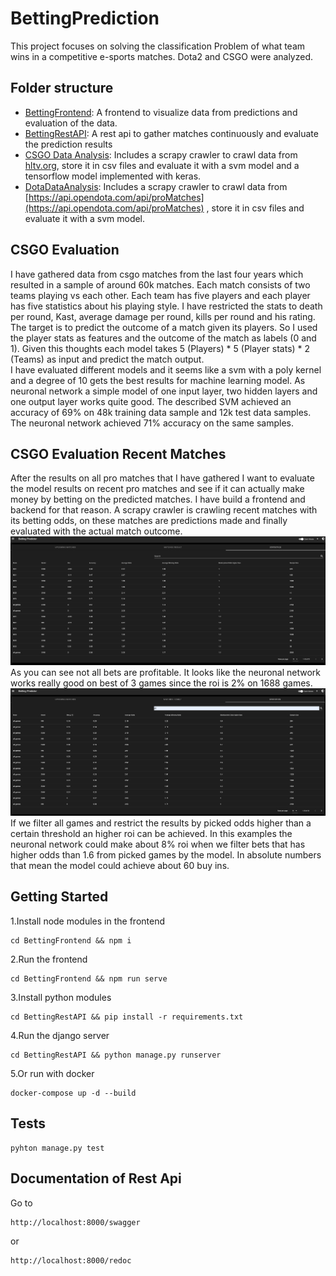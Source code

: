 # BettingPrediction
This project focuses on solving the classification Problem of what team wins 
in a competitive e-sports matches. Dota2 and CSGO were analyzed.

## Folder structure
- [BettingFrontend](./BettingFrontend): A frontend to visualize data from 
predictions and evaluation of the data.
- [BettingRestAPI](./BettingRestAPI): A rest api to gather matches continuously
and evaluate the prediction results
- [CSGO Data Analysis](./CSGO%20Data%20Analysis): Includes a scrapy crawler 
to crawl data from [hltv.org](https://www.hltv.org/), store it in csv files 
and evaluate it with a svm model and a tensorflow model implemented with keras.
- [DotaDataAnalysis](./DotaDataAnalysis): Includes a scrapy crawler to crawl
data from [https://api.opendota.com/api/proMatches](https://api.opendota.com/api/proMatches)
, store it in csv files and evaluate it with a svm model.

## CSGO Evaluation
I have gathered data from csgo matches from the last four years which resulted
in a sample of around 60k matches. Each match consists of two teams playing vs each other.
Each team has five players and each player has five statistics about his playing style.
I have restricted the stats to death per round, Kast, average damage per round, 
kills per round and his rating.   
The target is to predict the outcome of a match given its players. So I used 
the player stats as features and the outcome of the match as labels (0 and 1).
Given this thoughts each model takes 5 (Players) * 5 (Player stats) * 2 (Teams)
as input and predict the match output.  
I have evaluated different models and it seems like a svm with a poly kernel 
and a degree of 10 gets the best results for machine learning model. 
As neuronal network a simple model of one input layer, two hidden layers and 
one output layer works quite good. The described SVM achieved an accuracy 
of 69% on 48k training data sample and 12k test data samples. The neuronal 
network achieved 71% accuracy on the same samples. 

## CSGO Evaluation Recent Matches
After the results on all pro matches that I have gathered I want to evaluate 
the model results on recent pro matches and see if it can actually make money by 
betting on the predicted matches. I have build a frontend and backend for that reason.
A scrapy crawler is crawling recent matches with its betting odds, on these matches are predictions made and 
finally evaluated with the actual match outcome.  
![Unfiltered predictions](BettingPredictionAllGames.PNG)  
As you can see not all bets are profitable. It looks like the neuronal network works really good on best of 3 
games since the roi is 2% on 1688 games.  
![Filtered predictions](BettingPredictionBestGames.PNG)  
If we filter all games and restrict the results by picked odds higher than a certain threshold an higher roi 
can be achieved. In this examples the neuronal network could make about 8% roi when we filter bets that 
has higher odds than 1.6 from picked games by the model. In absolute numbers that mean the model could achieve 
about 60 buy ins.

## Getting Started
1.Install node modules in the frontend
```
cd BettingFrontend && npm i
```
2.Run the frontend
````
cd BettingFrontend && npm run serve
````
3.Install python modules
````
cd BettingRestAPI && pip install -r requirements.txt
````
4.Run the django server
````
cd BettingRestAPI && python manage.py runserver
````
5.Or run with docker
````
docker-compose up -d --build
````

## Tests
````
pyhton manage.py test
````

## Documentation of Rest Api
Go to 
````
http://localhost:8000/swagger
````
or 
````
http://localhost:8000/redoc
````
